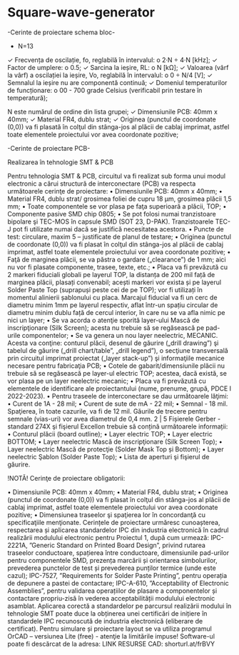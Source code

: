# Square-wave-generator


-Cerinte de proiectare schema bloc-
- N=13 

✓ Frecvența de oscilație, fo, reglabilă în intervalul: o 2·N ÷ 4·N [kHz]; 
✓ Factor de umplere: o 0.5; 
✓ Sarcina la ieșire, RL: o N [kΩ];
✓ Valoarea (vârf la vârf) a oscilației la ieșire, Vo, reglabilă în intervalul: o 0 ÷ N/4 [V];
✓ Semnalul la ieșire nu are componentă continuă; 
✓ Domeniul temperaturilor de funcționare: o 00 - 700 grade Celsius (verificabil prin testare în temperatură);

N este numărul de ordine din lista grupei;
✓ Dimensiunile PCB: 40mm x 40mm; 
✓ Material FR4, dublu strat; 
✓ Originea (punctul de coordonate (0,0)) va fi plasată în colţul din stânga-jos al plăcii de cablaj imprimat, astfel toate elementele proiectului vor avea coordonate pozitive;



-Cerinte de proiectare PCB-

Realizarea în tehnologie SMT & PCB

Pentru tehnologia SMT & PCB, circuitul va fi realizat sub forma unui modul electronic a cărui structură de interconectare (PCB) va respecta următoarele cerinţe de proiectare:
•	Dimensiunile PCB: 40mm x 40mm;
•	Material FR4, dublu strat/ grosimea foliei de cupru 18 μm, grosimea plăcii 1,5 mm;
•	Toate componentele se vor plasa pe faţa superioară a plăcii, TOP;
•	Componente pasive SMD chip 0805;
•	Se pot folosi numai tranzistoare bipolare şi TEC-MOS în capsule SMD (SOT 23, D-PAK). Tranzistoarele TEC-J pot fi utilizate numai dacă se justifică necesitatea acestora.
•	Puncte de test: circulare, maxim 5 – justificate de planul de testare;
•	Originea (punctul de coordonate (0,0)) va fi plasat în colţul din stânga-jos al plăcii de cablaj imprimat, astfel toate elementele proiectului vor avea coordonate pozitive;
•	Faţă de marginea plăcii, se va păstra o gardare („clearance”) de 1 mm; aici nu vor fi plasate componente, trasee, texte, etc.;
•	Placa va fi prevăzută cu 2 markeri fiduciali globali pe layerul TOP, la distanța de 200 mil față de marginea plăcii, plasați convenabil; acești markeri vor exista și pe layerul Solder Paste Top (suprapuși peste cei de pe TOP); vor fi utilizați în momentul alinierii șablonului cu placa. Marcajul fiducial va fi un cerc de diametru minim 1mm pe layerul respectiv, aflat într-un spațiu circular de diametru minim dublu față de cercul interior, în care nu se va afla nimic pe nici un layer;
•	Se va acorda o atenţie sporită layer-ului Mască de inscripţionare (Silk Screen); acesta nu trebuie să se regăsească pe pad-urile componentelor;
•	Se va genera un nou layer neelectric, MECANIC. Acesta va conţine: conturul plăcii, desenul de găurire („drill drawing”) şi tabelul de găurire („drill chart/table”, „drill legend”), o secţiune transversală prin circuitul imprimat proiectat („layer stack-up”) şi informaţiile mecanice necesare pentru fabricaţia PCB;
•	Cotele de gabarit/dimensiunile plăcii nu trebuie să se regăsească pe layer-ul electric TOP; acestea, dacă există, se vor plasa pe un layer neelectric mecanic;
•	Placa va fi prevăzută cu elementele de identificare ale proiectantului (nume, prenume, grupă, PDCE I 2022-2023).
•	Pentru traseele de interconectare se dau următoarele lăţimi:
•	Curent de 1A - 28 mil;
•	Curent de sute de mA - 22 mil;
•	Semnal - 18 mil.
Spaţierea, în toate cazurile, va fi de 12 mil. Găurile de trecere pentru semnale (vias-uri) vor avea diametrul de 0,4 mm. 2 | 5 Fișierele Gerber - standard 274X şi fişierul Excellon trebuie să conțină următoarele informații:
•	Conturul plăcii (board outline);
•	Layer electric TOP;
•	Layer electric BOTTOM;
•	Layer neelectric Mască de inscripţionare (Silk Screen Top);
•	Layer neelectric Mască de protecţie (Solder Mask Top și Bottom);
•	Layer neelectric Şablon (Solder Paste Top);
•	Lista de aperturi şi fişierul de găurire.

!NOTĂ! Cerinţe de proiectare obligatorii:

•	Dimensiunile PCB: 40mm x 40mm;
•	Material FR4, dublu strat;
•	Originea (punctul de coordonate (0,0)) va fi plasat în colţul din stânga-jos al plăcii de cablaj imprimat, astfel toate elementele proiectului vor avea coordonate pozitive;
•	Dimensiunea traseelor şi spaţierea lor în concordanţă cu specificaţiile menţionate.
Cerințele de proiectare urmăresc cunoașterea, respectarea și aplicarea standardelor IPC din industria electronică în cadrul realizării modulului electronic pentru Proiectul 1, după cum urmează: IPC-2221A, ”Generic Standard on Printed Board Design”, privind rutarea traseelor conductoare, spațierea între conductoare, dimensiunile pad-urilor pentru componentele SMD, prezența marcării și orientarea simbolurilor, prevederea punctelor de test și prevederea punților termice (unde este cazul); IPC-7527, ”Requirements for Solder Paste Printing”, pentru operația de depunere a pastei de contactare; IPC-A-610, ”Acceptability of Electronic Assemblies”, pentru validarea operațiilor de plasare a componentelor și contactare propriu-zisă în vederea acceptabilității modulului electronic asamblat. Aplicarea corectă a standardelor pe parcursul realizării modului în tehnologie SMT poate duce la obținerea unei certificări de inițiere în standardele IPC recunoscută de industria electronică (eliberare de certificat). Pentru simulare și proiectare layout se va utiliza programul OrCAD – versiunea Lite (free) - atenţie la limitările impuse! Software-ul poate fi descărcat de la adresa: LINK RESURSE CAD: shorturl.at/frBVY


